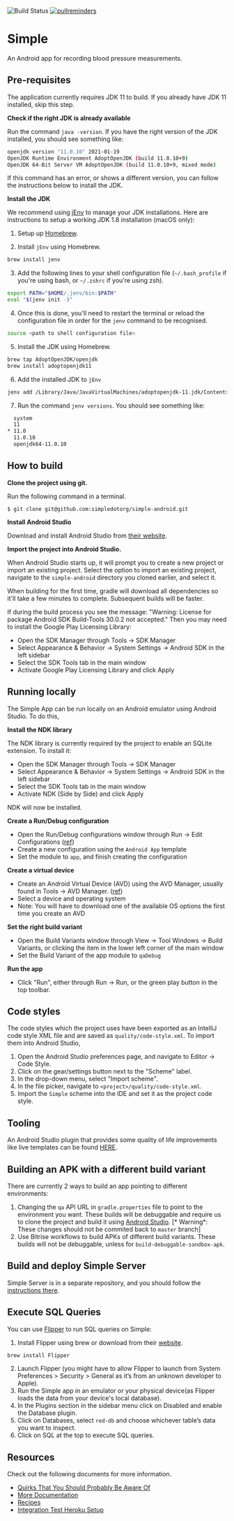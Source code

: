![Build Status](https://github.com/simpledotorg/simple-android/workflows/CI/badge.svg)
[![pullreminders](https://pullreminders.com/badge.svg)](https://pullreminders.com?ref=badge)

# Simple

An Android app for recording blood pressure measurements.

## Pre-requisites

The application currently requires JDK 11 to build. If you already have JDK 11 installed, skip this step.

**Check if the right JDK is already available**

Run the command `java -version`. If you have the right version of the JDK installed, you should see something like:

```sh
openjdk version "11.0.10" 2021-01-19
OpenJDK Runtime Environment AdoptOpenJDK (build 11.0.10+9)
OpenJDK 64-Bit Server VM AdoptOpenJDK (build 11.0.10+9, mixed mode)
```

If this command has an error, or shows a different version, you can follow the instructions below to install the JDK.

**Install the JDK**

We recommend using [jEnv](https://www.jenv.be/) to manage your JDK installations. Here are instructions to setup a working JDK 1.8 installation (macOS
only):

1. Setup up [Homebrew](https://brew.sh/).

2. Install `jEnv` using Homebrew.

```sh
brew install jenv
```

3. Add the following lines to your shell configuration file (`~/.bash_profile` if you're using bash, or `~/.zshrc` if you're using zsh).

```sh
export PATH="$HOME/.jenv/bin:$PATH"
eval "$(jenv init -)"
```

4. Once this is done, you'll need to restart the terminal or reload the configuration file in order for the `jenv` command to be recognised.

```sh
source <path to shell configuration file>
```

5. Install the JDK using Homebrew.

```sh
brew tap AdoptOpenJDK/openjdk
brew install adoptopenjdk11
```

6. Add the installed JDK to `jEnv`

```sh
jenv add /Library/Java/JavaVirtualMachines/adoptopenjdk-11.jdk/Contents/Home
```

7. Run the command `jenv versions`. You should see something like:

```sh
  system
  11
* 11.0
  11.0.10
  openjdk64-11.0.10
```

## How to build

**Clone the project using git.**

Run the following command in a terminal.

 ```
 $ git clone git@github.com:simpledotorg/simple-android.git
 ```

**Install Android Studio**

Download and install Android Studio from [their website](https://developer.android.com/studio/).

**Import the project into Android Studio.**

When Android Studio starts up, it will prompt you to create a new project or import an existing project. Select the option to import an existing
project, navigate to the `simple-android` directory you cloned earlier, and select it.

When building for the first time, gradle will download all dependencies so it'll take a few minutes to complete. Subsequent builds will be faster.

If during the build process you see the message:
"Warning: License for package Android SDK Build-Tools 30.0.2 not accepted."
Then you may need to install the Google Play Licensing Library:

* Open the SDK Manager through Tools -> SDK Manager
* Select Appearance & Behavior -> System Settings -> Android SDK in the left sidebar
* Select the SDK Tools tab in the main window
* Activate Google Play Licensing Library and click Apply

## Running locally

The Simple App can be run locally on an Android emulator using Android Studio. To do this,

**Install the NDK library**

The NDK library is currently required by the project to enable an SQLite extension. To install it:

* Open the SDK Manager through Tools -> SDK Manager
* Select Appearance & Behavior -> System Settings -> Android SDK in the left sidebar
* Select the SDK Tools tab in the main window
* Activate NDK (Side by Side) and click Apply

NDK will now be installed.

**Create a Run/Debug configuration**

* Open the Run/Debug configurations window through Run -> Edit Configurations ([ref](https://developer.android.com/studio/run/rundebugconfig))
* Create a new configuration using the `Android App` template
* Set the module to `app`, and finish creating the configuration

**Create a virtual device**

* Create an Android Virtual Device (AVD) using the AVD Manager, usually found in Tools -> AVD
  Manager. ([ref](https://developer.android.com/studio/run/managing-avds))
* Select a device and operating system
* Note: You will have to download one of the available OS options the first time you create an AVD

**Set the right build variant**

* Open the Build Variants window through View -> Tool Windows -> Build Variants, or clicking the item in the lower left corner of the main window
* Set the Build Variant of the app module to `qaDebug`

**Run the app**

* Click "Run", either through Run -> Run, or the green play button in the top toolbar.

## Code styles

The code styles which the project uses have been exported as an IntelliJ code style XML file and are saved as
`quality/code-style.xml`. To import them into Android Studio,

1. Open the Android Studio preferences page, and navigate to Editor -> Code Style.
1. Click on the gear/settings button next to the "Scheme" label.
1. In the drop-down menu, select "Import scheme".
1. In the file picker, navigate to  `<project>/quality/code-style.xml`.
1. Import the `Simple` scheme into the IDE and set it as the project code style.

## Tooling

An Android Studio plugin that provides some quality of life improvements like live templates can be
found [HERE](https://github.com/simpledotorg/simple-android-idea-plugin).

## Building an APK with a different build variant

There are currently 2 ways to build an app pointing to different environments:

1. Changing the `qa` API URL in `gradle.properties` file to point to the environment you want. These builds will be debuggable and require us to clone
   the project and build it using [Android Studio](https://developer.android.com/studio). [*
   Warning*: These changes should not be commited back to `master` branch]
2. Use Bitrise workflows to build APKs of different build variants. These builds will not be debuggable, unless for `build-debuggable-sandbox-apk`.

## Build and deploy Simple Server

Simple Server is in a separate repository, and you should follow
the [instructions there](https://github.com/simpledotorg/simple-server/blob/master/README.md).

## Execute SQL Queries

You can use [Flipper](https://fbflipper.com/) to run SQL queries on Simple:

1. Install Flipper using brew or download from their [website](https://fbflipper.com/).

```sh 
brew install Flipper
```

2. Launch Flipper (you might have to allow Flipper to launch from System Preferences > Security > General as it’s from an unknown developer to Apple).
3. Run the Simple app in an emulator or your physical device(as Flipper loads the data from your device's local database).
4. In the Plugins section in the sidebar menu click on Disabled and enable the Database plugin.
5. Click on Databases, select `red-db` and choose whichever table’s data you want to inspect.
6. Click on SQL at the top to execute SQL queries.

## Resources

Check out the following documents for more information.

* [Quirks That You Should Probably Be Aware Of](doc/QUIRKS.md)
* [More Documentation](doc)
* [Recipes](doc/recipes.md)
* [Integration Test Heroku Setup](doc/integration-test-suite-setup.md)
